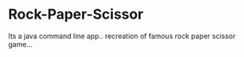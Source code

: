 # Rock-Paper-Scissor
Its a java command line app.. recreation of famous rock paper scissor game... 
